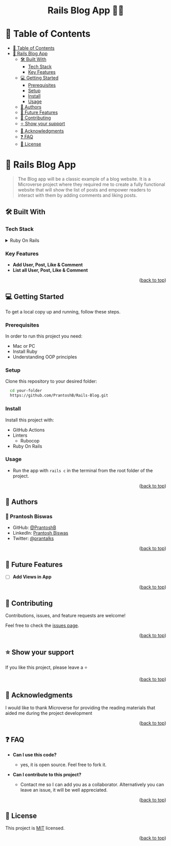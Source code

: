 <a name="readme-top"></a>
<h1 align='center'> Rails Blog App ✍🏼</h1>


# 📗 Table of Contents

- [📗 Table of Contents](#-table-of-contents)
- [📖 Rails Blog App ](#-My-Blog-App-)
  - [🛠 Built With ](#-built-with-)
    - [Tech Stack ](#tech-stack-)
    - [Key Features ](#key-features-)
  - [💻 Getting Started ](#-getting-started-)
    - [Prerequisites](#prerequisites)
    - [Setup](#setup)
    - [Install](#install)
    - [Usage](#usage)
  - [👥 Authors ](#-authors-)
  - [🔭 Future Features ](#-future-features-)
  - [🤝 Contributing ](#-contributing-)
  - [⭐️ Show your support ](#️-show-your-support-)
  - [🙏 Acknowledgments ](#-acknowledgments-)
  - [❓ FAQ ](#-faq-)
  - [📝 License ](#-license-)

<!-- PROJECT DESCRIPTION -->

# 📖 Rails Blog App <a name="about-project"></a>

> The Blog app will be a classic example of a blog website. It is a Microverse project where they required me to create a fully functional website that will show the list of posts and empower readers to interact with them by adding comments and liking posts.

## 🛠 Built With <a name="built-with"></a>
### Tech Stack <a name="tech-stack"></a>

<details>
  <summary>Ruby On Rails</summary>
  <ul>
    <li><a href="">Postgresql</a></li>
  </ul>
</details>

<!-- Features -->

### Key Features <a name="key-features"></a>

- **Add User, Post, Like & Comment**
- **List all User, Post, Like & Comment**

<p align="right">(<a href="#readme-top">back to top</a>)</p>

<!-- GETTING STARTED -->

## 💻 Getting Started <a name="getting-started"></a>

To get a local copy up and running, follow these steps.

### Prerequisites

In order to run this project you need:

- Mac or PC
- Install Ruby
- Understanding OOP principles

### Setup

Clone this repository to your desired folder:

```sh
  cd your-folder
  https://github.com/PrantoshB/Rails-Blog.git
```

### Install

Install this project with:

- GitHub Actions
- Linters
  - Rubocop
- Ruby On Rails

### Usage

- Run the app with `rails c` in the terminal from the root folder of the project.

<p align="right">(<a href="#readme-top">back to top</a>)</p>

<!-- AUTHORS -->

## 👥 Authors <a name="authors"></a>

### 👤 Prantosh Biswas

- GitHub: [@PrantoshB](https://github.com/PrantoshB)
- LinkedIn: [Prantosh Biswas](https://www.linkedin.com/in/prantosh/)
- Twitter: [@prantalks](https://twitter.com/prantalks)

<p align="right">(<a href="#readme-top">back to top</a>)</p>

<!-- FUTURE FEATURES -->

## 🔭 Future Features <a name="future-features"></a>

- [ ] **Add Views in App**

<p align="right">(<a href="#readme-top">back to top</a>)</p>

<!-- CONTRIBUTING -->

## 🤝 Contributing <a name="contributing"></a>

Contributions, issues, and feature requests are welcome!

Feel free to check the [issues page](https://github.com/ohyajk/my-blog-app/issues).

<p align="right">(<a href="#readme-top">back to top</a>)</p>

<!-- SUPPORT -->

## ⭐️ Show your support <a name="support"></a>

If you like this project, please leave a ⭐️

<p align="right">(<a href="#readme-top">back to top</a>)</p>

<!-- ACKNOWLEDGEMENTS -->

## 🙏 Acknowledgments <a name="acknowledgements"></a>

I would like to thank Microverse for providing the reading materials that aided me during the project development

<p align="right">(<a href="#readme-top">back to top</a>)</p>

<!-- FAQ (optional) -->

## ❓ FAQ <a name="faq"></a>

- **Can I use this code?**

  - yes, it is open source. Feel free to fork it.

- **Can I contribute to this project?**

  - Contact me so I can add you as a collaborator. Alternatively you can leave an issue, it will be well appreciated.

<p align="right">(<a href="#readme-top">back to top</a>)</p>

<!-- LICENSE -->

## 📝 License <a name="license"></a>

This project is [MIT](https://github.com/PrantoshB/Rails-Blog/blob/data-model/LICENSE) licensed.

<p align="right">(<a href="#readme-top">back to top</a>)</p>
